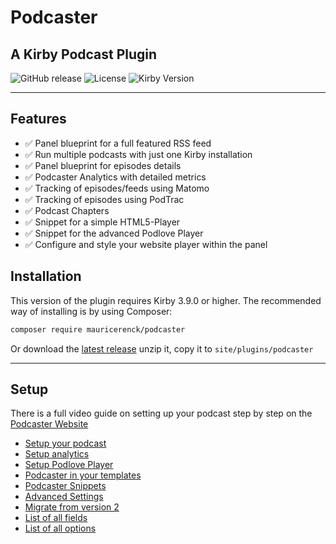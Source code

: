 # Podcaster 
## A Kirby Podcast Plugin

![GitHub release](https://img.shields.io/github/release/mauricerenck/kirby-podcaster.svg?maxAge=1800) ![License](https://img.shields.io/github/license/mashape/apistatus.svg) ![Kirby Version](https://img.shields.io/badge/Kirby-3.9%2B-black.svg)

---

## Features

- ✅ Panel blueprint for a full featured RSS feed
- ✅ Run multiple podcasts with just one Kirby installation
- ✅ Panel blueprint for episodes details
- ✅ Podcaster Analytics with detailed metrics
- ✅ Tracking of episodes/feeds using Matomo
- ✅ Tracking of episodes using PodTrac
- ✅ Podcast Chapters
- ✅ Snippet for a simple HTML5-Player
- ✅ Snippet for the advanced Podlove Player
- ✅ Configure and style your website player within the panel

## Installation

This version of the plugin requires Kirby 3.9.0 or higher. The recommended way of installing is by using Composer:

```bash
composer require mauricerenck/podcaster
```

Or  download the [latest release](https://github.com/mauricerenck/kirby-podcaster/releases) unzip it, copy it to `site/plugins/podcaster`

---

## Setup

There is a full video guide on setting up your podcast step by step on the [Podcaster Website](https://podcaster-plugin.com/docs/setup-tutorial/)


* [Setup your podcast](docs/setup.md)
* [Setup analytics](docs/analytics.md)
* [Setup Podlove Player](docs/podlove.md)
* [Podcaster in your templates](docs/templates.md)
* [Podcaster Snippets](docs/snippets.md)
* [Advanced Settings](docs/advanced-settings.md)
* [Migrate from version 2](docs/migration-v2-v3.md)
* [List of all fields](docs/fields.md)
* [List of all options](docs/options.md)
